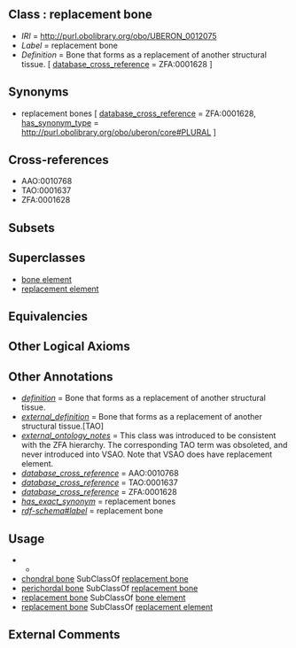 
## Class : replacement bone

 * *IRI* = http://purl.obolibrary.org/obo/UBERON_0012075
 * *Label* = replacement bone
 * *Definition* = Bone that forms as a replacement of another structural tissue. [ [database_cross_reference](../../ef/oboInOwl#hasDbXref.md) = ZFA:0001628 ]

## Synonyms

 * replacement bones [ [database_cross_reference](../../ef/oboInOwl#hasDbXref.md) = ZFA:0001628, [has_synonym_type](../../pe/oboInOwl#hasSynonymType.md) = http://purl.obolibrary.org/obo/uberon/core#PLURAL ]

## Cross-references

 * AAO:0010768
 * TAO:0001637
 * ZFA:0001628

## Subsets


## Superclasses

 * [bone element](../../UBERON/74/UBERON_0001474.md)
 * [replacement element](../../UBERON/22/UBERON_0010522.md)

## Equivalencies


## Other Logical Axioms


## Other Annotations

 * *[definition](../../IAO/15/IAO_0000115.md)* = Bone that forms as a replacement of another structural tissue.
 * *[external_definition](../../UBPROP/01/UBPROP_0000001.md)* = Bone that forms as a replacement of another structural tissue.[TAO]
 * *[external_ontology_notes](../../UBPROP/12/UBPROP_0000012.md)* = This class was introduced to be consistent with the ZFA hierarchy. The corresponding TAO term was obsoleted, and never introduced into VSAO. Note that VSAO does have replacement element.
 * *[database_cross_reference](../../ef/oboInOwl#hasDbXref.md)* = AAO:0010768
 * *[database_cross_reference](../../ef/oboInOwl#hasDbXref.md)* = TAO:0001637
 * *[database_cross_reference](../../ef/oboInOwl#hasDbXref.md)* = ZFA:0001628
 * *[has_exact_synonym](../../ym/oboInOwl#hasExactSynonym.md)* = replacement bones
 * *[rdf-schema#label](../../el/rdf-schema#label.md)* = replacement bone

## Usage

 * -
 * [chondral bone](../../UBERON/11/UBERON_0008911.md) SubClassOf [replacement bone](../../UBERON/75/UBERON_0012075.md)
 * [perichordal bone](../../UBERON/09/UBERON_0008909.md) SubClassOf [replacement bone](../../UBERON/75/UBERON_0012075.md)
 * [replacement bone](../../UBERON/75/UBERON_0012075.md) SubClassOf [bone element](../../UBERON/74/UBERON_0001474.md)
 * [replacement bone](../../UBERON/75/UBERON_0012075.md) SubClassOf [replacement element](../../UBERON/22/UBERON_0010522.md)

## External Comments

